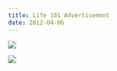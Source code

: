 ```yaml
---
title: Life 101 Advertisement
date: 2012-04-06
---
```


[![](http://claudiadadamo.files.wordpress.com/2012/04/life101.png?w=300)](http://claudiadadamo.files.wordpress.com/2012/04/life101.png)

[![](http://claudiadadamo.files.wordpress.com/2012/04/life101detail.png?w=194)](http://claudiadadamo.files.wordpress.com/2012/04/life101detail.png)
